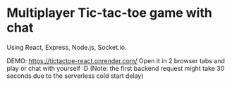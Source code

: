 ﻿# Multiplayer Tic-tac-toe game with chat

Using React, Express, Node.js, Socket.io.

DEMO: https://tictactoe-react.onrender.com/ 
Open it in 2 browser tabs and play or chat with yourself :D (Note: the first backend request might take 30 seconds due to the serverless cold start delay)
